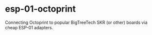 # esp-01-octoprint
Connecting Octoprint to popular BigTreeTech SKR (or other) boards via cheap ESP-01 adapters.
